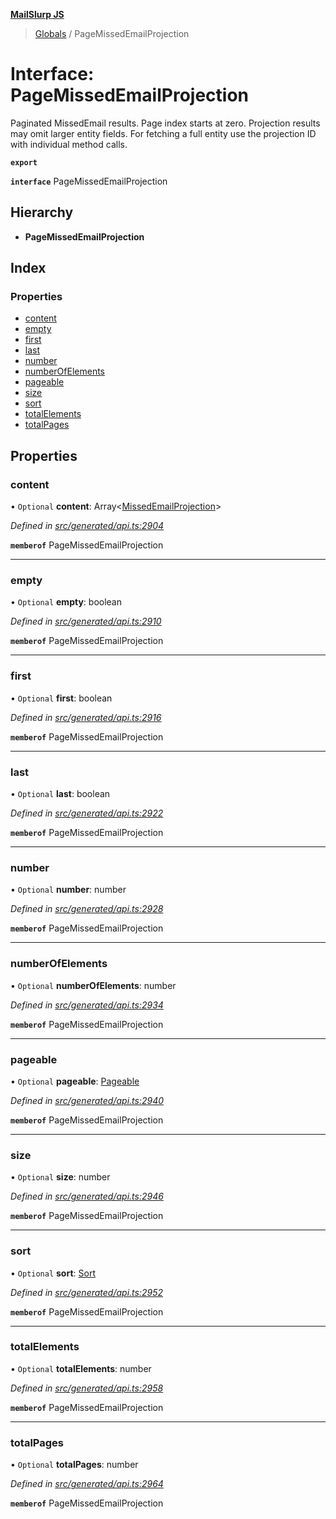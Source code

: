 **[MailSlurp JS](../README.md)**

> [Globals](../README.md) / PageMissedEmailProjection

# Interface: PageMissedEmailProjection

Paginated MissedEmail results. Page index starts at zero. Projection results may omit larger entity fields. For fetching a full entity use the projection ID with individual method calls.

**`export`** 

**`interface`** PageMissedEmailProjection

## Hierarchy

* **PageMissedEmailProjection**

## Index

### Properties

* [content](pagemissedemailprojection.md#content)
* [empty](pagemissedemailprojection.md#empty)
* [first](pagemissedemailprojection.md#first)
* [last](pagemissedemailprojection.md#last)
* [number](pagemissedemailprojection.md#number)
* [numberOfElements](pagemissedemailprojection.md#numberofelements)
* [pageable](pagemissedemailprojection.md#pageable)
* [size](pagemissedemailprojection.md#size)
* [sort](pagemissedemailprojection.md#sort)
* [totalElements](pagemissedemailprojection.md#totalelements)
* [totalPages](pagemissedemailprojection.md#totalpages)

## Properties

### content

• `Optional` **content**: Array\<[MissedEmailProjection](missedemailprojection.md)>

*Defined in [src/generated/api.ts:2904](https://github.com/mailslurp/mailslurp-client/blob/aab6cee/src/generated/api.ts#L2904)*

**`memberof`** PageMissedEmailProjection

___

### empty

• `Optional` **empty**: boolean

*Defined in [src/generated/api.ts:2910](https://github.com/mailslurp/mailslurp-client/blob/aab6cee/src/generated/api.ts#L2910)*

**`memberof`** PageMissedEmailProjection

___

### first

• `Optional` **first**: boolean

*Defined in [src/generated/api.ts:2916](https://github.com/mailslurp/mailslurp-client/blob/aab6cee/src/generated/api.ts#L2916)*

**`memberof`** PageMissedEmailProjection

___

### last

• `Optional` **last**: boolean

*Defined in [src/generated/api.ts:2922](https://github.com/mailslurp/mailslurp-client/blob/aab6cee/src/generated/api.ts#L2922)*

**`memberof`** PageMissedEmailProjection

___

### number

• `Optional` **number**: number

*Defined in [src/generated/api.ts:2928](https://github.com/mailslurp/mailslurp-client/blob/aab6cee/src/generated/api.ts#L2928)*

**`memberof`** PageMissedEmailProjection

___

### numberOfElements

• `Optional` **numberOfElements**: number

*Defined in [src/generated/api.ts:2934](https://github.com/mailslurp/mailslurp-client/blob/aab6cee/src/generated/api.ts#L2934)*

**`memberof`** PageMissedEmailProjection

___

### pageable

• `Optional` **pageable**: [Pageable](pageable.md)

*Defined in [src/generated/api.ts:2940](https://github.com/mailslurp/mailslurp-client/blob/aab6cee/src/generated/api.ts#L2940)*

**`memberof`** PageMissedEmailProjection

___

### size

• `Optional` **size**: number

*Defined in [src/generated/api.ts:2946](https://github.com/mailslurp/mailslurp-client/blob/aab6cee/src/generated/api.ts#L2946)*

**`memberof`** PageMissedEmailProjection

___

### sort

• `Optional` **sort**: [Sort](sort.md)

*Defined in [src/generated/api.ts:2952](https://github.com/mailslurp/mailslurp-client/blob/aab6cee/src/generated/api.ts#L2952)*

**`memberof`** PageMissedEmailProjection

___

### totalElements

• `Optional` **totalElements**: number

*Defined in [src/generated/api.ts:2958](https://github.com/mailslurp/mailslurp-client/blob/aab6cee/src/generated/api.ts#L2958)*

**`memberof`** PageMissedEmailProjection

___

### totalPages

• `Optional` **totalPages**: number

*Defined in [src/generated/api.ts:2964](https://github.com/mailslurp/mailslurp-client/blob/aab6cee/src/generated/api.ts#L2964)*

**`memberof`** PageMissedEmailProjection
